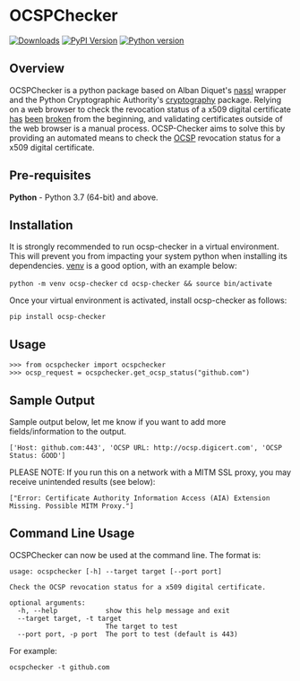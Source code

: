 # OCSPChecker

[![Downloads](https://pepy.tech/badge/ocsp-checker/month)](https://pepy.tech/project/ocsp-checker)
[![PyPI Version](https://img.shields.io/pypi/v/ocsp-checker.svg)](https://pypi.org/project/ocsp-checker/)
[![Python version](https://img.shields.io/pypi/pyversions/ocsp-checker.svg)](https://pypi.org/project/ocsp-checker/)

## Overview

OCSPChecker is a python package based on Alban Diquet's [nassl](https://github.com/nabla-c0d3/nassl) wrapper and the Python Cryptographic Authority's [cryptography](https://github.com/pyca/cryptography) package. Relying on a web browser to check the revocation status of a x509 digital certificate [has](https://www.imperialviolet.org/2014/04/19/revchecking.html) [been](https://www.imperialviolet.org/2014/04/29/revocationagain.html) [broken](https://scotthelme.co.uk/revocation-is-broken/) from the beginning, and validating certificates outside of the web browser is a manual process. OCSP-Checker aims to solve this by providing an automated means to check the [OCSP](https://en.wikipedia.org/wiki/Online_Certificate_Status_Protocol) revocation status for a x509 digital certificate.


## Pre-requisites

__Python__ - Python 3.7 (64-bit) and above.

## Installation

It is strongly recommended to run ocsp-checker in a virtual environment. This will prevent you from impacting your system python when installing its dependencies. [venv](https://docs.python.org/3/library/venv.html) is a good option, with an example below:

```python -m venv ocsp-checker```
```cd ocsp-checker && source bin/activate```

Once your virtual environment is activated, install ocsp-checker as follows:

```pip install ocsp-checker```

## Usage

```
>>> from ocspchecker import ocspchecker
>>> ocsp_request = ocspchecker.get_ocsp_status("github.com")
```

## Sample Output

Sample output below, let me know if you want to add more fields/information to the output.

```
['Host: github.com:443', 'OCSP URL: http://ocsp.digicert.com', 'OCSP Status: GOOD']
```

PLEASE NOTE: If you run this on a network with a MITM SSL proxy, you may receive unintended results (see below):
```
["Error: Certificate Authority Information Access (AIA) Extension Missing. Possible MITM Proxy."]
```

## Command Line Usage

OCSPChecker can now be used at the command line. The format is:
```
usage: ocspchecker [-h] --target target [--port port]

Check the OCSP revocation status for a x509 digital certificate.

optional arguments:
  -h, --help            show this help message and exit
  --target target, -t target
                        The target to test
  --port port, -p port  The port to test (default is 443)
```

For example:

``` ocspchecker -t github.com ```
